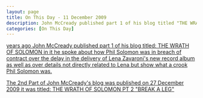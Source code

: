 ```yaml
---
layout: page
title: On This Day - 11 December 2009
description: John McCready published part 1 of his blog titled "THE WRATH OF SOLOMON" in it he spoke about how Phil Solomon was in breach of contract over the delay in the delivery of Lena Zavaroni's new record album as well as over details not directly related to Lena but show what a crook Phil Solomon was.
categories: [On This Day]
---
```


[<span id="age1"></span> years ago John McCready published part 1 of his blog titled: THE WRATH OF SOLOMON in it he spoke about how Phil Solomon was in breach of contract over the delay in the delivery of Lena Zavaroni's new record album as well as over details not directly related to Lena but show what a crook Phil Solomon was.](http://musicandmediastories.blogspot.com/2009/12/wrath-of-solomon.html)

[The 2nd Part of John McCready's blog was published on 27 December 2009  it was titled: THE WRATH OF SOLOMON PT 2 "BREAK A LEG"](http://musicandmediastories.blogspot.com/2009/12/wrath-of-solomon-pt-2-break-leg.html)

<!-- Script for calculating number of years ago -->
<script>
var dob = '20091211';
var year = Number(dob.substr(0, 4));
var month = Number(dob.substr(4, 2)) - 1;
var day = Number(dob.substr(6, 2));
var today = new Date();
var age1 = today.getFullYear() - year;
if (today.getMonth() < month || (today.getMonth() == month && today.getDate() < day)) {
age1--;
}
document.getElementById("age1").innerHTML=age1;
</script>
